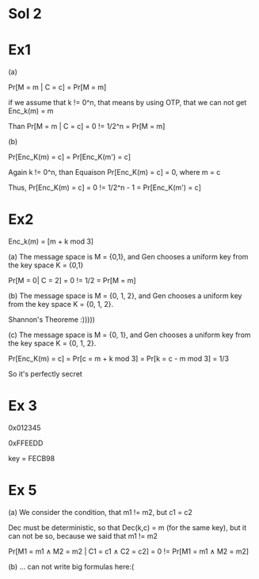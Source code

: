 

# Sol 2

# Ex1

(a) 

Pr[M = m | C = c] = Pr[M = m]

if we assume that k != 0^n, that means by using OTP, that we can not get Enc_k(m) = m

Than Pr[M = m | C = c] = 0 != 1/2^n = Pr[M = m]

(b)

Pr[Enc_K(m) = c] = Pr[Enc_K(m') = c]

Again k != 0^n, than Equaison Pr[Enc_K(m) = c] = 0, where m = c  

Thus, Pr[Enc_K(m) = c] = 0 != 1/2^n - 1 = Pr[Enc_K(m') = c]

# Ex2

Enc_k(m) = [m + k mod 3]

(a) The message space is M = {0,1}, and Gen chooses a uniform key from the key space K = {0,1}

Pr[M = 0| C = 2] = 0 != 1/2 = Pr[M = m]

(b) The message space is M = {0, 1, 2}, and Gen chooses a uniform key from the key space K = {0, 1, 2}.

Shannon's Theoreme :)))))

(c) The message space is M = {0, 1}, and Gen chooses a uniform key from the key space K = {0, 1, 2}.

Pr[Enc_K(m) = c] = Pr[c = m + k mod 3] 
                 = Pr[k = c - m  mod 3] 
                 = 1/3

So it's perfectly secret

# Ex 3

0x012345 

0xFFEEDD

key = FECB98

# Ex 5

(a) We consider the condition, that m1 !=  m2, but c1 = c2

Dec must be deterministic, so that Dec(k,c) = m (for the same key), but it can not be so, because we said that m1 != m2 

Pr[M1 = m1 ∧ M2 = m2 | C1 = c1 ∧ C2 = c2] = 0 != Pr[M1 = m1 ∧ M2 = m2]

(b) ... can not write big formulas here:(